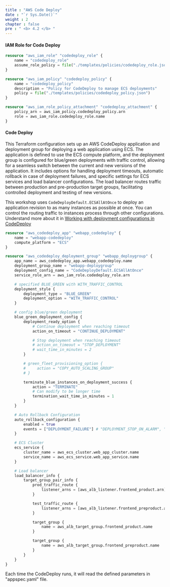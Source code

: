 ```yaml
---
title : "AWS Code Deploy"
date : "`r Sys.Date()`"
weight : 2
chapter : false
pre : " <b> 4.2 </b> "
---
```


#### IAM Role for Code Deploy

```terraform
resource "aws_iam_role" "codedeploy_role" {
    name = "codedeploy_role"
    assume_role_policy = file("./templates/policies/codedeploy_role.json")
}

resource "aws_iam_policy" "codedeploy_policy" {
    name = "codedeploy_policy"
    description = "Policy for CodeDeploy to manage ECS deployments"
    policy = file("./templates/policies/codedeploy_policy.json")
}

resource "aws_iam_role_policy_attachment" "codedeploy_attachment" {
    policy_arn = aws_iam_policy.codedeploy_policy.arn
    role = aws_iam_role.codedeploy_role.name
}
```
#### Code Deploy

This Terraform configuration sets up an AWS CodeDeploy application and deployment group for deploying a web application using ECS. The application is defined to use the ECS compute platform, and the deployment group is configured for blue/green deployments with traffic control, allowing for a seamless switch between the current and new versions of the application. It includes options for handling deployment timeouts, automatic rollback in case of deployment failures, and specific settings for ECS services and load balancer configurations. The load balancer routes traffic between production and pre-production target groups, facilitating controlled deployment and testing of new versions. 

This workshop uses `CodeDeployDefault.ECSAllAtOnce` to deploy an application revision to as many instances as possible at once. You can control the routing traffic to instances process through other configurations. Understand more about it in [Working with deployment configurations in CodeDeploy](https://docs.aws.amazon.com/codedeploy/latest/userguide/deployment-configurations.html)
```terraform
resource "aws_codedeploy_app" "webapp_codedeploy" {
    name = "webapp-codedeploy"
    compute_platform = "ECS"
}

resource "aws_codedeploy_deployment_group" "webapp_deploygroup" {
    app_name = aws_codedeploy_app.webapp_codedeploy.name
    deployment_group_name = "webapp-deploygroup"
    deployment_config_name = "CodeDeployDefault.ECSAllAtOnce"
    service_role_arn = aws_iam_role.codedeploy_role.arn

    # specified BLUE_GREEN with WITH_TRAFFIC_CONTROL
    deployment_style {
        deployment_type = "BLUE_GREEN"
        deployment_option = "WITH_TRAFFIC_CONTROL"
    }

    # config blue/green deployment
    blue_green_deployment_config {
        deployment_ready_option {
            # Continue deployment when reaching timeout
            action_on_timeout = "CONTINUE_DEPLOYMENT"

            # Stop deployment when reaching timeout
            # action_on_timeout = "STOP_DEPLOYMENT"
            # wait_time_in_minutes = 2
        }

        # green_fleet_provisioning_option {
        #     action = "COPY_AUTO_SCALING_GROUP"
        # }

        terminate_blue_instances_on_deployment_success {
            action = "TERMINATE"
            # Can modify to be longer time
            termination_wait_time_in_minutes = 1
        }
    }

    # Auto Rollback Configuration
    auto_rollback_configuration {
        enabled = true
        events = ["DEPLOYMENT_FAILURE"] # "DEPLOYMENT_STOP_ON_ALARM", "DEPLOYMENT_STOP_ON_REQUEST"
    }

    # ECS Cluster
    ecs_service {
        cluster_name = aws_ecs_cluster.web_app_cluster.name
        service_name = aws_ecs_service.web_app_service.name
    }

    # Load balancer
    load_balancer_info {
        target_group_pair_info {
            prod_traffic_route {
                listener_arns = [aws_alb_listener.frontend_product.arn]
            }

            test_traffic_route {
                listener_arns = [aws_alb_listener.frontend_preproduct.arn]
            }

            target_group {
                name = aws_alb_target_group.frontend_product.name
            }

            target_group {
                name = aws_alb_target_group.frontend_preproduct.name
            }
        }
    }
}
```

Each time the CodeDeploy runs, it will read the defined parameters in "appspec.yaml" file.
